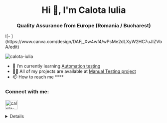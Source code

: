 <h1 align="center">Hi 👋, I'm Calota Iulia</h1>
<h3 align="center">Quality Assurance from Europe (Romania / Bucharest)</h3>
![- ](https://www.canva.com/design/DAFj_Xw4wf4/wPsMe2dLXyW2HC7uJIZVbA/edit)
<p align="left"> <img src="https://komarev.com/ghpvc/?username=calota-iulia&label=Profile%20views&color=0e75b6&style=flat" alt="calota-iulia" /> </p>

- 🌱 I’m currently learning [Automation testing](https://www.udemy.com/course/testare-manuala-si-automata-curs-qa)
- 👨‍💻 All of my projects are available at [Manual Testing project](https://github.com/Iulia-Calota/manual-testing-project)
- 📫 How to reach me ****

<h3 align="left">Connect with me:</h3>
<p align="left">
<a href="https://linkedin.com/in/calota-iulia" target="blank"><img align="center" src="https://raw.githubusercontent.com/rahuldkjain/github-profile-readme-generator/master/src/images/icons/Social/linked-in-alt.svg" alt="calota-iulia" height="30" width="40" /></a>
</p>

 <details>Some other facts about me: I like crocheting, running and writing poetry in my free time.</details>




